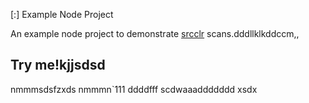  [:] Example Node Project

An example node project to demonstrate [srcclr](https://www.srcclr.com) scans.dddllklkddccm,,
## Try me!kjjsdsd
nmmmsdsfzxds
nmmmn`111
ddddfff
scdwaaaddddddd
xsdx
